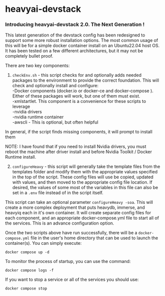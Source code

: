# heavyai-devstack

### Introducing heavyai-devstack 2.0.  The Next Generation !

This latest generation of the devstack config has been redesigned to support some more robust installation options.  The most common usage of this will be for a simple docker container install on an Ubuntu22.04 host OS.  It has been tested on a few different architectures, but it may not be completely bullet proof.

There are two key components:

1. `checkEnv.sh` - this script checks for and optionally adds needed packages to the environment to provide the correct foundation.  This will check and optionally install and configure:  
 -Docker components (docker.io or docker-ce and docker-compose ).  Either of these packages will work, but one of them must exist.  
 -xmlstartlet.  This component is a convenience for these scripts to leverage  
 -nvidia drivers  
 -nvidia runtime container  
 -awscli - This is optional, but often helpful


 In general, if the script finds missing components, it will prompt to install them

NOTE:  I have found that if you need to install Nvidia drivers, you must reboot the machine after driver install and before Nvidia Toolkit / Docker Runtime install.

2. `configureHeavy` - this script will generally take the template files from the templates folder and modify them with the appropriate values specified in the top of the script.  These config files will use be copied, updated with values, and then moved to the appropriate config file location.  If desired, the values of some most of the variables in this file can also be set in a `.env` file instead of in the script itself.

This script can take an optional parameter `configureHeavy -soa`.  This will create a more complex deployment that puts heavydb, immerse, and heavyiq each in it's own container.  It will create separate config files for each component, and an appropriate docker-compose.yml file to start all of the services.  This is an advance configuration option.

Once the two scripts above have run successfully, there will be a `docker-compose.yml` file in the user's home directory that can be used to launch the container(s).  You can simply execute:

`docker compose up -d`

To monitor the process of startup, you can use the command:

`docker compose logs -f`

If you want to stop a service or all of the services you should use:

`docker compose stop`
